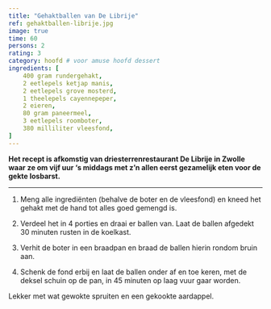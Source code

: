 ```yaml
---
title: "Gehaktballen van De Librije"
ref: gehaktballen-librije.jpg
image: true
time: 60
persons: 2
rating: 3
category: hoofd # voor amuse hoofd dessert
ingredients: [
	400 gram rundergehakt,
	2 eetlepels ketjap manis,
	2 eetlepels grove mosterd,
	1 theelepels cayennepeper,
	2 eieren,
	80 gram paneermeel,
	3 eetlepels roomboter,
	380 milliliter vleesfond,
]
---
```


**Het recept is afkomstig van driesterrenrestaurant De Librije in Zwolle waar ze om vijf uur ‘s middags met z’n allen eerst gezamelijk eten voor de gekte losbarst.**

---

1. Meng alle ingrediënten (behalve de boter en de vleesfond) en kneed het gehakt met de hand tot alles goed gemengd is.

2. Verdeel het in 4 porties en draai er ballen van. Laat de ballen afgedekt 30 minuten rusten in de koelkast.

3. Verhit de boter in een braadpan en braad de ballen hierin rondom bruin aan.

4. Schenk de fond erbij en laat de ballen onder af en toe keren, met de deksel schuin op de pan, in 45 minuten op laag vuur gaar worden.

Lekker met wat gewokte spruiten en een gekookte aardappel.